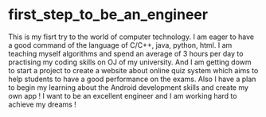 first_step_to_be_an_engineer
============================

This is my fisrt try to the world of computer technology.
I am eager to have a good command of the language of C/C++, java, python, html. I am teaching myself algorithms and spend an average of 3 hours per day to practising my coding skills on OJ of my university. And I am getting dowm to start a project to create a website about  online quiz system which aims to help students to have a good performance on the exams. Also I have a plan to begin my learning about the Android development skills and create my own app ! I want to be an excellent engineer and I am working hard to achieve my dreams !
